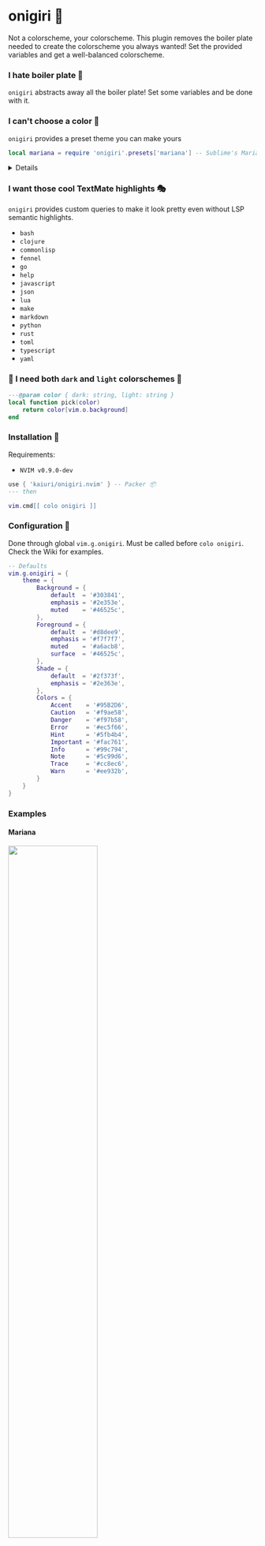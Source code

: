 # onigiri 🍚

Not a colorscheme, your colorscheme. This plugin removes the boiler plate needed to create the colorscheme you always wanted!
Set the provided variables and get a well-balanced colorscheme.

### I hate boiler plate 🍳

`onigiri` abstracts away all the boiler plate! Set some variables and be done with it.

### I can't choose a color 🎨

`onigiri` provides a preset theme you can make yours

```lua
local mariana = require 'onigiri'.presets['mariana'] -- Sublime's Mariana Theme
```

<details>

```lua
-- {
--   Background = {
--     default  = "#303841",
--     emphasis = "#2e353e",
--     muted    = "#3b454e"
--   },
--   Colors = {
--     Accent    = "#95B2D6",
--     Caution   = "#f9ae58",
--     Danger    = "#f97b58",
--     Error     = "#ec5f66",
--     Hint      = "#5fb4b4",
--     Important = "#fac761",
--     Info      = "#99c794",
--     Note      = "#5c99d6",
--     Trace     = "#cc8ec6",
--     Warn      = "#ee932b"
--   },
--   Foreground = {
--     default  = "#d8dee9",
--     emphasis = "#f7f7f7",
--     muted    = "#a6acb8",
--     surface  = "#46525c"
--   },
--   Shade = {
--     default  = "#2f373f",
--     emphasis = "#2e363e"
--   }
-- }
```

</details>

### I want those cool TextMate highlights 🎭

`onigiri` provides custom queries to make it look pretty even without LSP
semantic highlights.

- `bash`
- `clojure`
- `commonlisp`
- `fennel`
- `go`
- `help`
- `javascript`
- `json`
- `lua`
- `make`
- `markdown`
- `python`
- `rust`
- `toml`
- `typescript`
- `yaml`

### 🌚 I need both `dark` and `light` colorschemes 🌝

```lua
---@param color { dark: string, light: string }
local function pick(color)
    return color[vim.o.background]
end
```

<!--
### I like to experiment ⚗️

`onigiri` provides a simple port of [chroma-js](https://www.npmjs.com/package/chroma-js). It needs Neovim with LuaJIT or its [BitOp](https://bitop.luajit.org/) module available, else you'll get an error. Worry not, it's available, unless you compiled Neovim without LuaJIT. Which is hardly ever the case.

```lua
local chroma = require 'onigiri'.chroma
---@method hex()              # returns hex string from chroma object,
---@method analogous()        # returns its analogous color
---@method darken(amount)     # [0,1]
---@method desaturate(amount) # [0,1]
---@method lighten(amount)    # [0,1]
---@method rotate(amount)     # [0,360]
---@method saturate(amount)   # [0,1]

local my_color = chroma('#123123') -- Color object

print(my_color:hex())              -- '#123123'

print(my_color:complement():hex()) -- '#311220'

-- etc, ad nauseam, bla, bla, bla ...
```
-->

### Installation 🔌

Requirements:

- `NVIM v0.9.0-dev`

```lua
use { 'kaiuri/onigiri.nvim' } -- Packer 📦
--- then

vim.cmd[[ colo onigiri ]]
```

### Configuration 🔧

Done through global `vim.g.onigiri`. Must be called before `colo onigiri`. Check the Wiki for examples.

```lua
-- Defaults
vim.g.onigiri = {
    theme = {
        Background = {
            default  = '#303841',
            emphasis = '#2e353e',
            muted    = '#46525c',
        },
        Foreground = {
            default  = '#d8dee9',
            emphasis = '#f7f7f7',
            muted    = '#a6acb8',
            surface  = '#46525c',
        },
        Shade = {
            default  = '#2f373f',
            emphasis = '#2e363e',
        },
        Colors = {
            Accent    = '#95B2D6',
            Caution   = '#f9ae58',
            Danger    = '#f97b58',
            Error     = '#ec5f66',
            Hint      = '#5fb4b4',
            Important = '#fac761',
            Info      = '#99c794',
            Note      = '#5c99d6',
            Trace     = '#cc8ec6',
            Warn      = '#ee932b',
        }
    }
}
```

### Examples

#### Mariana

<img src="https://user-images.githubusercontent.com/19148108/200832322-3f7b2888-711d-4f13-ba84-163eba7cd0c1.png" width="60%">

#### Solarized Dark

<img src="https://user-images.githubusercontent.com/19148108/200832525-27df0b78-e447-4d16-8aeb-60b267d76a65.png" width="60%">

#### Tokyo Night-ish

<img src="https://user-images.githubusercontent.com/19148108/200832796-5d0a0778-cea1-4754-8a1d-fc8027101506.png" width="60%">

#### Gruvbox-ish

<img src="https://user-images.githubusercontent.com/19148108/200833531-46513bd3-e8be-4723-8680-e457f2d5161e.png" width="60%">

## Contributing ✍️

Anything goes on the issue section. Please use commit messages that follow the [Conventional Commits](https://www.conventionalcommits.org/en/v1.0.0/) specification.
